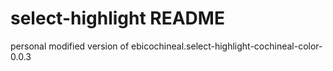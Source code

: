 # select-highlight README
personal modified version of ebicochineal.select-highlight-cochineal-color-0.0.3